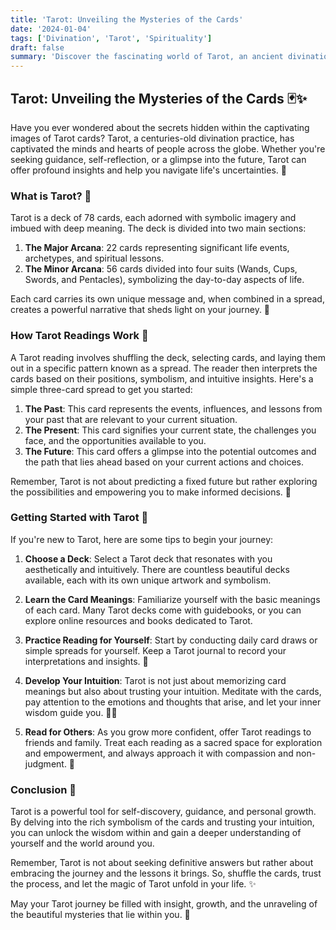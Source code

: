 ```yaml
---
title: 'Tarot: Unveiling the Mysteries of the Cards'
date: '2024-01-04'
tags: ['Divination', 'Tarot', 'Spirituality']
draft: false
summary: 'Discover the fascinating world of Tarot, an ancient divination practice that offers insights into your past, present, and future.'
---
```


## Tarot: Unveiling the Mysteries of the Cards 🃏✨

Have you ever wondered about the secrets hidden within the captivating images of Tarot cards? Tarot, a centuries-old divination practice, has captivated the minds and hearts of people across the globe. Whether you're seeking guidance, self-reflection, or a glimpse into the future, Tarot can offer profound insights and help you navigate life's uncertainties. 💫

### What is Tarot? 🔮

Tarot is a deck of 78 cards, each adorned with symbolic imagery and imbued with deep meaning. The deck is divided into two main sections:

1. **The Major Arcana**: 22 cards representing significant life events, archetypes, and spiritual lessons.
2. **The Minor Arcana**: 56 cards divided into four suits (Wands, Cups, Swords, and Pentacles), symbolizing the day-to-day aspects of life.

Each card carries its own unique message and, when combined in a spread, creates a powerful narrative that sheds light on your journey. 🌌

### How Tarot Readings Work 🎴

A Tarot reading involves shuffling the deck, selecting cards, and laying them out in a specific pattern known as a spread. The reader then interprets the cards based on their positions, symbolism, and intuitive insights. Here's a simple three-card spread to get you started:

1. **The Past**: This card represents the events, influences, and lessons from your past that are relevant to your current situation.
2. **The Present**: This card signifies your current state, the challenges you face, and the opportunities available to you.
3. **The Future**: This card offers a glimpse into the potential outcomes and the path that lies ahead based on your current actions and choices.

Remember, Tarot is not about predicting a fixed future but rather exploring the possibilities and empowering you to make informed decisions. 💪

### Getting Started with Tarot 🌿

If you're new to Tarot, here are some tips to begin your journey:

1. **Choose a Deck**: Select a Tarot deck that resonates with you aesthetically and intuitively. There are countless beautiful decks available, each with its own unique artwork and symbolism.

2. **Learn the Card Meanings**: Familiarize yourself with the basic meanings of each card. Many Tarot decks come with guidebooks, or you can explore online resources and books dedicated to Tarot.

3. **Practice Reading for Yourself**: Start by conducting daily card draws or simple spreads for yourself. Keep a Tarot journal to record your interpretations and insights. 📝

4. **Develop Your Intuition**: Tarot is not just about memorizing card meanings but also about trusting your intuition. Meditate with the cards, pay attention to the emotions and thoughts that arise, and let your inner wisdom guide you. 🧘‍♀️

5. **Read for Others**: As you grow more confident, offer Tarot readings to friends and family. Treat each reading as a sacred space for exploration and empowerment, and always approach it with compassion and non-judgment. 🤗

### Conclusion 🌟

Tarot is a powerful tool for self-discovery, guidance, and personal growth. By delving into the rich symbolism of the cards and trusting your intuition, you can unlock the wisdom within and gain a deeper understanding of yourself and the world around you.

Remember, Tarot is not about seeking definitive answers but rather about embracing the journey and the lessons it brings. So, shuffle the cards, trust the process, and let the magic of Tarot unfold in your life. ✨

May your Tarot journey be filled with insight, growth, and the unraveling of the beautiful mysteries that lie within you. 🙏
